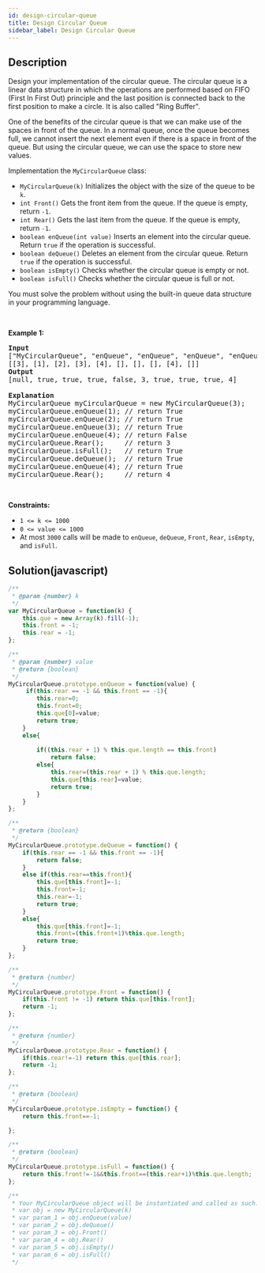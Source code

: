 ```yaml
---
id: design-circular-queue
title: Design Circular Queue
sidebar_label: Design Circular Queue
---
```

## Description
<div class="description">
<p>Design your implementation of the circular queue. The circular queue is a linear data structure in which the operations are performed based on FIFO (First In First Out) principle and the last position is connected back to the first position to make a circle. It is also called &quot;Ring Buffer&quot;.</p>

<p>One of the benefits of the circular queue is that we can make use of the spaces in front of the queue. In a normal queue, once the queue becomes full, we cannot insert the next element even if there is a space in front of the queue. But using the circular queue, we can use the space to store new values.</p>

<p>Implementation the <code>MyCircularQueue</code> class:</p>

<ul>
	<li><code>MyCircularQueue(k)</code> Initializes the object with the size of the queue to be <code>k</code>.</li>
	<li><code>int Front()</code> Gets the front item from the queue. If the queue is empty, return <code>-1</code>.</li>
	<li><code>int Rear()</code> Gets the last item from the queue. If the queue is empty, return <code>-1</code>.</li>
	<li><code>boolean enQueue(int value)</code> Inserts an element into the circular queue. Return <code>true</code> if the operation is successful.</li>
	<li><code>boolean deQueue()</code> Deletes an element from the circular queue. Return <code>true</code> if the operation is successful.</li>
	<li><code>boolean isEmpty()</code> Checks whether the circular queue is empty or not.</li>
	<li><code>boolean isFull()</code> Checks whether the circular queue is full or not.</li>
</ul>

<p>You must solve the problem without using the built-in queue data structure in your programming language.&nbsp;</p>

<p>&nbsp;</p>
<p><strong>Example 1:</strong></p>

<pre>
<strong>Input</strong>
[&quot;MyCircularQueue&quot;, &quot;enQueue&quot;, &quot;enQueue&quot;, &quot;enQueue&quot;, &quot;enQueue&quot;, &quot;Rear&quot;, &quot;isFull&quot;, &quot;deQueue&quot;, &quot;enQueue&quot;, &quot;Rear&quot;]
[[3], [1], [2], [3], [4], [], [], [], [4], []]
<strong>Output</strong>
[null, true, true, true, false, 3, true, true, true, 4]

<strong>Explanation</strong>
MyCircularQueue myCircularQueue = new MyCircularQueue(3);
myCircularQueue.enQueue(1); // return True
myCircularQueue.enQueue(2); // return True
myCircularQueue.enQueue(3); // return True
myCircularQueue.enQueue(4); // return False
myCircularQueue.Rear();     // return 3
myCircularQueue.isFull();   // return True
myCircularQueue.deQueue();  // return True
myCircularQueue.enQueue(4); // return True
myCircularQueue.Rear();     // return 4
</pre>

<p>&nbsp;</p>
<p><strong>Constraints:</strong></p>

<ul>
	<li><code>1 &lt;= k &lt;= 1000</code></li>
	<li><code>0 &lt;= value &lt;= 1000</code></li>
	<li>At most <code>3000</code> calls will be made to&nbsp;<code>enQueue</code>, <code>deQueue</code>,&nbsp;<code>Front</code>,&nbsp;<code>Rear</code>,&nbsp;<code>isEmpty</code>, and&nbsp;<code>isFull</code>.</li>
</ul>

</div>

## Solution(javascript)
```javascript
/**
 * @param {number} k
 */
var MyCircularQueue = function(k) {
    this.que = new Array(k).fill(-1);
    this.front = -1;
    this.rear = -1;
};

/** 
 * @param {number} value
 * @return {boolean}
 */
MyCircularQueue.prototype.enQueue = function(value) {
     if(this.rear == -1 && this.front == -1){
        this.rear=0;
        this.front=0;
        this.que[0]=value;
        return true;
    }
    else{
        
        if((this.rear + 1) % this.que.length == this.front)
            return false;
        else{
            this.rear=(this.rear + 1) % this.que.length;
            this.que[this.rear]=value;
            return true;
        }
    }
};

/**
 * @return {boolean}
 */
MyCircularQueue.prototype.deQueue = function() {
    if(this.rear == -1 && this.front == -1){
        return false;
    }
    else if(this.rear==this.front){
        this.que[this.front]=-1;
        this.front=-1;
        this.rear=-1;
        return true;
    }
    else{        
        this.que[this.front]=-1;
        this.front=(this.front+1)%this.que.length;
        return true;
    }  
};

/**
 * @return {number}
 */
MyCircularQueue.prototype.Front = function() {
    if(this.front != -1) return this.que[this.front];
    return -1;
};

/**
 * @return {number}
 */
MyCircularQueue.prototype.Rear = function() {
    if(this.rear!=-1) return this.que[this.rear];
    return -1;
};

/**
 * @return {boolean}
 */
MyCircularQueue.prototype.isEmpty = function() {
    return this.front==-1;

};

/**
 * @return {boolean}
 */
MyCircularQueue.prototype.isFull = function() {
    return this.front!=-1&&this.front==(this.rear+1)%this.que.length;
};

/** 
 * Your MyCircularQueue object will be instantiated and called as such:
 * var obj = new MyCircularQueue(k)
 * var param_1 = obj.enQueue(value)
 * var param_2 = obj.deQueue()
 * var param_3 = obj.Front()
 * var param_4 = obj.Rear()
 * var param_5 = obj.isEmpty()
 * var param_6 = obj.isFull()
 */
```